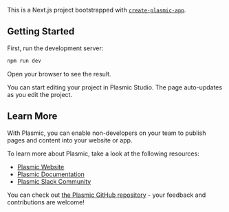 This is a Next.js project bootstrapped with
[`create-plasmic-app`](https://www.npmjs.com/package/create-plasmic-app).

## Getting Started

First, run the development server:

```bash
npm run dev
```

Open your browser to see the result.

You can start editing your project in Plasmic Studio. The page auto-updates as
you edit the project.

## Learn More

With Plasmic, you can enable non-developers on your team to publish pages and
content into your website or app.

To learn more about Plasmic, take a look at the following resources:

- [Plasmic Website](https://www.plasmic.app/)
- [Plasmic Documentation](https://docs.plasmic.app/learn/)
- [Plasmic Slack Community](https://www.plasmic.app/slack)

You can check out
[the Plasmic GitHub repository](https://github.com/plasmicapp/plasmic) - your
feedback and contributions are welcome!
